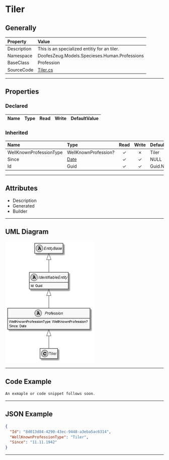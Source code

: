 ﻿# Tiler

## Generally

|Property|Value|
|:-|:-|
|Description|This is an specialized entitiy for an tiler.|
|Namespace|DoofesZeug.Models.Specieses.Human.Professions|
|BaseClass|Profession|
|SourceCode|[Tiler.cs](../../../../DoofesZeug.Library/Src/Models/Specieses/Human/Professions/Tiler.cs)|

---

## Properties

### Declared

|Name|Type|Read|Write|DefaultValue|
|:---|:---|:--:|:---:|:-----------|

### Inherited

|Name|Type|Read|Write|DefaultValue|
|:---|:---|:--:|:---:|:-----------|
|WellKnownProfessionType|WellKnownProfession?|&#x2713;|&#x2717;|Tiler|
|Since|[Date](../../Models/DoofesZeug.Models.DateAndTime/Date.md)|&#x2713;|&#x2713;|NULL|
|Id|Guid|&#x2713;|&#x2713;|Guid.NewGuid()|

---

## Attributes

- Description
- Generated
- Builder

---

## UML Diagram

![Tiler.png](./Tiler.png "Tiler")

---

## Code Example

```cs
An exmaple or code snippet follows soon.
```

---

## JSON Example

```json
{
  "Id": "8d013d84-4290-43ec-9448-a3eba5ac6314",
  "WellKnownProfessionType": "Tiler",
  "Since": "11.11.1942"
}
```

---

